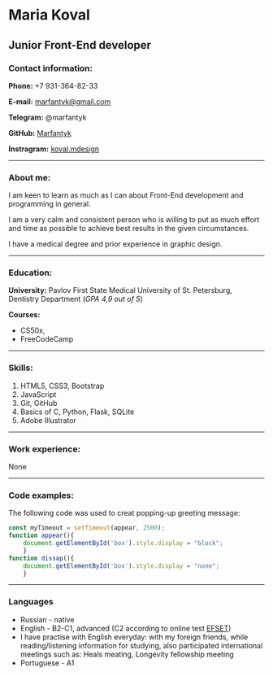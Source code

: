 # Maria Koval #

## Junior Front-End developer ##

### Contact information: ###

**Phone:** +7 931-364-82-33

**E-mail:** marfantyk@gmail.com

**Telegram:** @marfantyk

**GitHub:** [Marfantyk](https://github.com/Marfantyk)

**Instragram:** [koval.mdesign](https://vk.com/away.php?utf=1&to=https%3A%2F%2Finstagram.com%2Fkoval.mdesign%3Figshid%3DYmMyMTA2M2Y%3D)

-----

### About me: ###

I am keen to learn as much as I can about Front-End development and programming in general. 

I am a very calm and consistent person who is willing to put as much effort and time as possible to achieve best results in the given circumstances.

I have a medical degree and prior experience in graphic design.

----
### Education: ###
**University:** Pavlov First State Medical University of St. Petersburg, Dentistry Department (_GPA 4,9 out of 5_)

**Courses:** 
* CS50x, 
* FreeCodeCamp


----
### Skills: ###

1. HTML5, CSS3, Bootstrap
2. JavaScript
3. Git, GitHub
4. Basics of C, Python, Flask, SQLite
5. Adobe Illustrator

----

### Work experience: ###

None

___
### Code examples: ###
The following code was used to creat popping-up greeting message:
```javascript
const myTimeout = setTimeout(appear, 2500);
function appear(){
    document.getElementById('box').style.display = "block";
    }
function dissap(){
    document.getElementById('box').style.display = "none";
    }
```
----

### Languages ###
* Russian - native
* English - B2-C1, advanced (C2 according to online test [EFSET](https://www.efset.org/quick-check/))
* I have practise with English everyday: with my foreign friends, while reading/listening information for studying, also participated international meetings such as: Heals meating, Longevity fellowship meeting
* Portuguese - A1